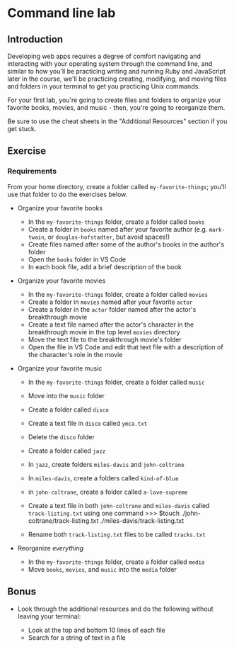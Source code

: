 # Command line lab

## Introduction

Developing web apps requires a degree of comfort navigating and interacting with your operating system through the command line, and similar to how you'll be practicing writing and running Ruby and JavaScript later in the course, we'll be practicing creating, modifying, and moving files and folders in your terminal to get you practicing Unix commands.

For your first lab, you're going to create files and folders to organize your favorite books, movies, and music - then, you're going to reorganize them.

Be sure to use the cheat sheets in the "Additional Resources" section if you get stuck.

## Exercise

### Requirements

From your home directory, create a folder called `my-favorite-things`; you'll use that folder to do the exercises below.

- Organize your favorite books

  - In the `my-favorite-things` folder, create a folder called `books`
  - Create a folder in `books` named after your favorite author (e.g. `mark-twain`, or `douglas-hofstadter`, but avoid spaces!)
  - Create files named after some of the author's books in the author's folder
  - Open the `books` folder in VS Code
  - In each book file, add a brief description of the book

- Organize your favorite movies

  - In the `my-favorite-things` folder, create a folder called `movies`
  - Create a folder in `movies` named after your favorite `actor`
  - Create a folder in the `actor` folder named after the actor's breakthrough movie
  - Create a text file named after the actor's character in the breakthrough movie in the top level `movies` directory
  - Move the text file to the breakthrough movie's folder
  - Open the file in VS Code and edit that text file with a description of the character's role in the movie

- Organize your favorite music

  - In the `my-favorite-things` folder, create a folder called `music`
  - Move into the `music` folder
  - Create a folder called `disco`
  - Create a text file in `disco` called `ymca.txt`
  - Delete the `disco` folder
  - Create a folder called `jazz`
  - In `jazz`, create folders `miles-davis` and `john-coltrane`
  - In `miles-davis`, create a folders called `kind-of-blue`
  - in `john-coltrane`, create a folder called `a-love-supreme`
  - Create a text file in both `john-coltrane` and `miles-davis` called `track-listing.txt` using one command >>> $touch ./john-coltrane/track-listing.txt ./miles-davis/track-listing.txt

  - Rename both `track-listing.txt` files to be called `tracks.txt`

- Reorganize _everything_

  - In the `my-favorite-things` folder, create a folder called `media`
  - Move `books`, `movies`, and `music` into the `media` folder

## Bonus

- Look through the additional resources and do the following without leaving your terminal:

  - Look at the top and bottom 10 lines of each file
  - Search for a string of text in a file
